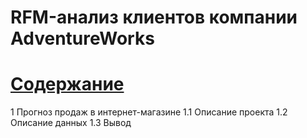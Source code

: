 # RFM-анализ клиентов компании AdventureWorks <br/>
# [Содержание](https://github.com/Mikhail-865/AdventureWorks/#rfm-анализ-клиентов-компании-adventureworks-)
1  Прогноз продаж в интернет-магазине
1.1  Описание проекта
1.2  Описание данных
1.3  Вывод
